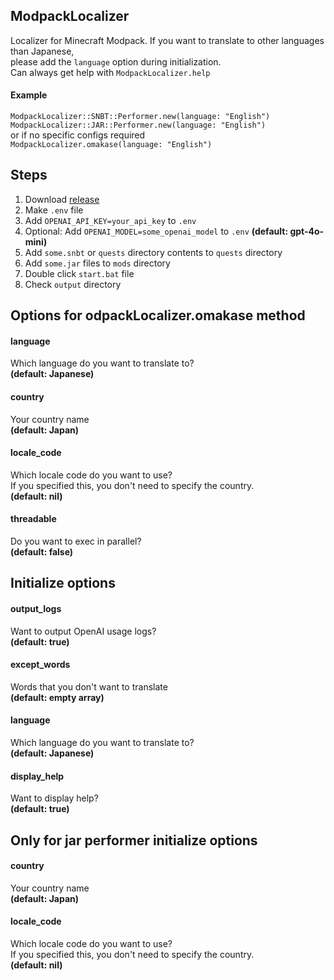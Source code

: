## ModpackLocalizer

Localizer for Minecraft Modpack.
If you want to translate to other languages than Japanese,  
please add the `language` option during initialization.  
Can always get help with `ModpackLocalizer.help`

#### Example

`ModpackLocalizer::SNBT::Performer.new(language: "English")`  
`ModpackLocalizer::JAR::Performer.new(language: "English")`  
or if no specific configs required  
`ModpackLocalizer.omakase(language: "English")`

## Steps

1. Download [release](https://github.com/milkeclair/modpack_localizer/releases)
2. Make `.env` file
3. Add `OPENAI_API_KEY=your_api_key` to `.env`
4. Optional: Add `OPENAI_MODEL=some_openai_model` to `.env` **(default: gpt-4o-mini)**
5. Add `some.snbt` or `quests` directory contents to `quests` directory
6. Add `some.jar` files to `mods` directory
7. Double click `start.bat` file
8. Check `output` directory

## Options for odpackLocalizer.omakase method

#### language

Which language do you want to translate to?  
**(default: Japanese)**

#### country

Your country name  
**(default: Japan)**

#### locale_code

Which locale code do you want to use?  
If you specified this, you don't need to specify the country.  
**(default: nil)**

#### threadable

Do you want to exec in parallel?  
**(default: false)**

## Initialize options

#### output_logs

Want to output OpenAI usage logs?  
**(default: true)**

#### except_words

Words that you don't want to translate  
**(default: empty array)**

#### language

Which language do you want to translate to?  
**(default: Japanese)**

#### display_help

Want to display help?  
**(default: true)**

## Only for jar performer initialize options

#### country

Your country name  
**(default: Japan)**

#### locale_code

Which locale code do you want to use?  
If you specified this, you don't need to specify the country.  
**(default: nil)**

